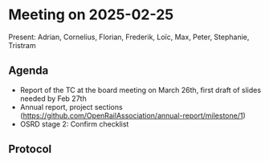 # Meeting on 2025-02-25

Present: Adrian, Cornelius, Florian, Frederik, Loïc, Max, Peter, Stephanie, Tristram

## Agenda

* Report of the TC at the board meeting on March 26th, first draft of slides needed by Feb 27th
* Annual report, project sections (https://github.com/OpenRailAssociation/annual-report/milestone/1)
* OSRD stage 2: Confirm checklist

## Protocol
